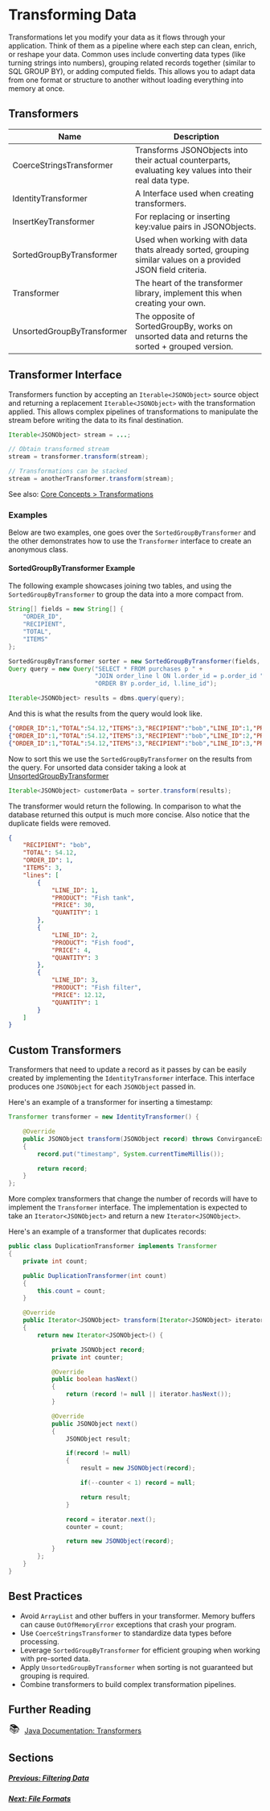 # Transforming Data

Transformations let you modify your data as it flows through your application. Think of them as a pipeline where each step can clean, enrich, or reshape your data. Common uses include converting data types (like turning strings into numbers), grouping related records together (similar to SQL GROUP BY), or adding computed fields. This allows you to adapt data from one format or structure to another without loading everything into memory at once.

## Transformers

| Name                       | Description                                                                                                  |
| -------------------------- | ------------------------------------------------------------------------------------------------------------ |
| CoerceStringsTransformer   | Transforms JSONObjects into their actual counterparts, evaluating key values into their real data type.      |
| IdentityTransformer        | A Interface used when creating transformers.                                                                 |
| InsertKeyTransformer       | For replacing or inserting key:value pairs in JSONObjects.                                                   |
| SortedGroupByTransformer   | Used when working with data thats already sorted, grouping similar values on a provided JSON field criteria. |
| Transformer                | The heart of the transformer library, implement this when creating your own.                                 |
| UnsortedGroupByTransformer | The opposite of SortedGroupBy, works on unsorted data and returns the sorted + grouped version.              |

## Transformer Interface

Transformers function by accepting an `Iterable<JSONObject>` source object and
returning a replacement `Iterable<JSONObject>` with the transformation applied.
This allows complex pipelines of transformations to manipulate the stream before
writing the data to its final destination.

```java
Iterable<JSONObject> stream = ...;

// Obtain transformed stream
stream = transformer.transform(stream);

// Transformations can be stacked
stream = anotherTransformer.transform(stream);

```

See also: [Core Concepts > Transformations](concepts.md#transformations)

### Examples

Below are two examples, one goes over the `SortedGroupByTransformer` and the other demonstrates how to use the `Transformer` interface to create an anonymous class.

#### SortedGroupByTransformer Example

The following example showcases joining two tables, and using the `SortedGroupByTransformer` to group the data into a more compact from.

```java
String[] fields = new String[] {
    "ORDER_ID",
    "RECIPIENT",
    "TOTAL",
    "ITEMS"
};

SortedGroupByTransformer sorter = new SortedGroupByTransformer(fields, "lines");
Query query = new Query("SELECT * FROM purchases p " +
                        "JOIN order_line l ON l.order_id = p.order_id " +
                        "ORDER BY p.order_id, l.line_id");

Iterable<JSONObject> results = dbms.query(query);
```

And this is what the results from the query would look like.

```json
{"ORDER_ID":1,"TOTAL":54.12,"ITEMS":3,"RECIPIENT":"bob","LINE_ID":1,"PRODUCT":"Fish tank","PRICE":30.00,"QUANTITY":1},
{"ORDER_ID":1,"TOTAL":54.12,"ITEMS":3,"RECIPIENT":"bob","LINE_ID":2,"PRODUCT":"Fish food","PRICE":4.00,"QUANTITY":3},
{"ORDER_ID":1,"TOTAL":54.12,"ITEMS":3,"RECIPIENT":"bob","LINE_ID":3,"PRODUCT":"Fish filter","PRICE":12.12,"QUANTITY":1}
```

Now to sort this we use the `SortedGroupByTransformer` on the results from the query. For unsorted data consider taking a look at [UnsortedGroupByTransformer](https://docs.invirgance.com/javadocs/convirgance/latest/com/invirgance/convirgance/transform/UnsortedGroupByTransformer.html)

```java
Iterable<JSONObject> customerData = sorter.transform(results);
```

The transformer would return the following. In comparison to what the database returned this output is much more concise. Also notice that the duplicate fields were removed.

```json
{
	"RECIPIENT": "bob",
	"TOTAL": 54.12,
	"ORDER_ID": 1,
	"ITEMS": 3,
	"lines": [
		{
			"LINE_ID": 1,
			"PRODUCT": "Fish tank",
			"PRICE": 30,
			"QUANTITY": 1
		},
		{
			"LINE_ID": 2,
			"PRODUCT": "Fish food",
			"PRICE": 4,
			"QUANTITY": 3
		},
		{
			"LINE_ID": 3,
			"PRODUCT": "Fish filter",
			"PRICE": 12.12,
			"QUANTITY": 1
		}
	]
}
```

## Custom Transformers

Transformers that need to update a record as it passes by can be easily created
by implementing the `IdentityTransformer` interface. This interface produces
one `JSONObject` for each `JSONObject` passed in.

Here's an example of a transformer for inserting a timestamp:

```java
Transformer transformer = new IdentityTransformer() {

    @Override
    public JSONObject transform(JSONObject record) throws ConvirganceException
    {
        record.put("timestamp", System.currentTimeMillis());

        return record;
    }
};
```

More complex transformers that change the number of records will have to implement
the `Transformer` interface. The implementation is expected to take an
`Iterator<JSONObject>` and return a new `Iterator<JSONObject>`.

Here's an example of a transformer that duplicates records:

```java
public class DuplicationTransformer implements Transformer
{
    private int count;

    public DuplicationTransformer(int count)
    {
        this.count = count;
    }

    @Override
    public Iterator<JSONObject> transform(Iterator<JSONObject> iterator)
    {
        return new Iterator<JSONObject>() {

            private JSONObject record;
            private int counter;

            @Override
            public boolean hasNext()
            {
                return (record != null || iterator.hasNext());
            }

            @Override
            public JSONObject next()
            {
                JSONObject result;

                if(record != null)
                {
                    result = new JSONObject(record);

                    if(--counter < 1) record = null;

                    return result;
                }

                record = iterator.next();
                counter = count;

                return new JSONObject(record);
            }
        };
    }
}
```

## Best Practices

- Avoid `ArrayList` and other buffers in your transformer. Memory buffers can cause `OutOfMemoryError` exceptions that crash your program.
- Use `CoerceStringsTransformer` to standardize data types before processing.
- Leverage `SortedGroupByTransformer` for efficient grouping when working with pre-sorted data.
- Apply `UnsortedGroupByTransformer` when sorting is not guaranteed but grouping is required.
- Combine transformers to build complex transformation pipelines.

## Further Reading

<div style="display: flex; align-items: center; gap: 8px; margin-bottom: 16px">
  <span style="display: flex; align-items: center; justify-content: center;font-size:20px; width: 24px; height: 24px">📚</span>
  <a href="https://docs.invirgance.com/javadocs/convirgance/latest/com/invirgance/convirgance/transform/package-summary.html">Java Documentation: Transformers</a>
</div>

## Sections

##### [Previous: Filtering Data](./filtering-data?id=filters)

##### [Next: File Formats](./file-formats?id=file-formats)
